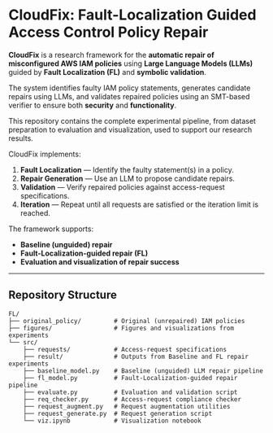 # CloudFix: Fault-Localization Guided Access Control Policy Repair


**CloudFix** is a research framework for the **automatic repair of misconfigured AWS IAM policies** using **Large Language Models (LLMs)** guided by **Fault Localization (FL)** and **symbolic validation**.

The system identifies faulty IAM policy statements, generates candidate repairs using LLMs, and validates repaired policies using an SMT-based verifier to ensure both **security** and **functionality**.

This repository contains the complete experimental pipeline, from dataset preparation to evaluation and visualization, used to support our research results.



CloudFix implements:

1. **Fault Localization** — Identify the faulty statement(s) in a policy.  
2. **Repair Generation** — Use an LLM to propose candidate repairs.  
3. **Validation** — Verify repaired policies against access-request specifications.  
4. **Iteration** — Repeat until all requests are satisfied or the iteration limit is reached. 

The framework supports:
- **Baseline (unguided) repair**
- **Fault-Localization-guided repair (FL)**
- **Evaluation and visualization of repair success**

---
## Repository Structure

```text
FL/
├── original_policy/         # Original (unrepaired) IAM policies
├── figures/                 # Figures and visualizations from experiments
└── src/
    ├── requests/            # Access-request specifications
    ├── result/              # Outputs from Baseline and FL repair experiments
    ├── baseline_model.py    # Baseline (unguided) LLM repair pipeline
    ├── fl_model.py          # Fault-Localization-guided repair pipeline
    ├── evaluate.py          # Evaluation and validation script
    ├── req_checker.py       # Access-request compliance checker
    ├── request_augment.py   # Request augmentation utilities
    ├── request_generate.py  # Request generation script
    └── viz.ipynb            # Visualization notebook




